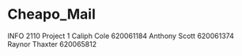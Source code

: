 Cheapo_Mail
======
INFO 2110 Project 1
Caliph Cole 620061184
Anthony Scott 620061374
Raynor Thaxter 620065812
